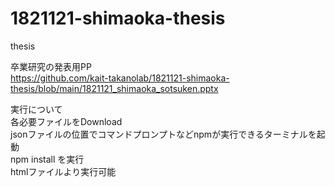 # 1821121-shimaoka-thesis
thesis

卒業研究の発表用PP  
https://github.com/kait-takanolab/1821121-shimaoka-thesis/blob/main/1821121_shimaoka_sotsuken.pptx
  
実行について  
各必要ファイルをDownload  
jsonファイルの位置でコマンドプロンプトなどnpmが実行できるターミナルを起動  
npm install
を実行  
htmlファイルより実行可能
